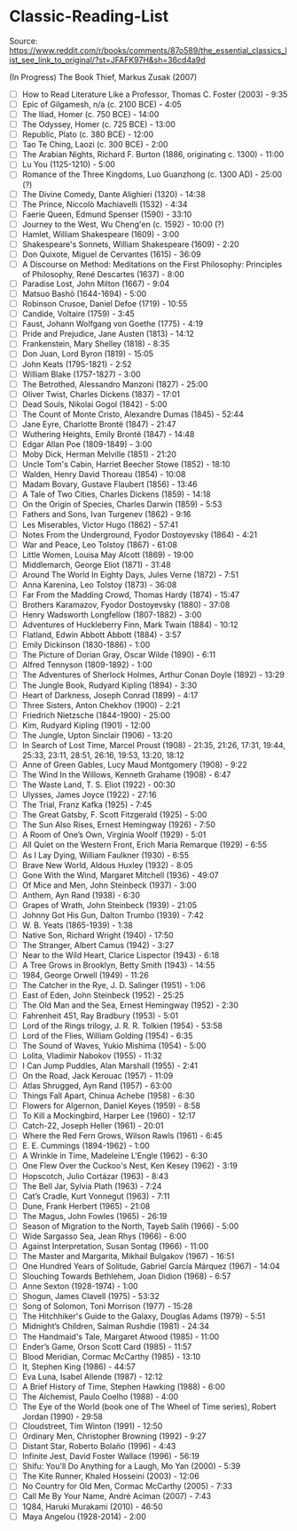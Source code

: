 # Classic-Reading-List
Source: https://www.reddit.com/r/books/comments/87o589/the_essential_classics_list_see_link_to_original/?st=JFAFK97H&sh=36cd4a9d

(In Progress) The Book Thief, Markus Zusak (2007)
- [ ] How to Read Literature Like a Professor, Thomas C. Foster (2003) - 9:35
- [ ] Epic of Gilgamesh, n/a (c. 2100 BCE) - 4:05
- [ ] The Iliad, Homer (c. 750 BCE) - 14:00
- [ ] The Odyssey, Homer (c. 725 BCE) - 13:00
- [ ] Republic, Plato (c. 380 BCE) - 12:00
- [ ] Tao Te Ching, Laozi (c. 300 BCE) - 2:00
- [ ] The Arabian Nights, Richard F. Burton (1886, originating c. 1300) - 11:00
- [ ] Lu You (1125-1210) - 5:00
- [ ] Romance of the Three Kingdoms, Luo Guanzhong (c. 1300 AD) - 25:00 (?)
- [ ] The Divine Comedy, Dante Alighieri (1320) - 14:38
- [ ] The Prince, Niccolò Machiavelli (1532) - 4:34
- [ ] Faerie Queen, Edmund Spenser (1590) - 33:10
- [ ] Journey to the West, Wu Cheng'en (c. 1592) - 10:00 (?)
- [ ] Hamlet, William Shakespeare (1609) - 3:00
- [ ] Shakespeare's Sonnets, William Shakespeare (1609) - 2:20
- [ ] Don Quixote, Miguel de Cervantes (1615) - 36:09
- [ ] A Discourse on Method: Meditations on the First Philosophy: Principles of Philosophy, René Descartes (1637) - 8:00
- [ ] Paradise Lost, John Milton (1667) - 9:04
- [ ] Matsuo Bashō (1644-1694) - 5:00
- [ ] Robinson Crusoe, Daniel Defoe (1719) - 10:55
- [ ] Candide, Voltaire (1759) - 3:45
- [ ] Faust, Johann Wolfgang von Goethe (1775) - 4:19
- [ ] Pride and Prejudice, Jane Austen (1813) - 14:12
- [ ] Frankenstein, Mary Shelley (1818) - 8:35
- [ ] Don Juan, Lord Byron (1819) - 15:05
- [ ] John Keats (1795-1821) - 2:52
- [ ] William Blake (1757-1827) - 3:00
- [ ] The Betrothed, Alessandro Manzoni (1827) - 25:00
- [ ] Oliver Twist, Charles Dickens (1837) - 17:01
- [ ] Dead Souls, Nikolai Gogol (1842) - 5:00
- [ ] The Count of Monte Cristo, Alexandre Dumas (1845) - 52:44
- [ ] Jane Eyre, Charlotte Brontë (1847) - 21:47
- [ ] Wuthering Heights, Emily Brontë (1847) - 14:48
- [ ] Edgar Allan Poe (1809-1849) - 3:00
- [ ] Moby Dick, Herman Melville (1851) - 21:20
- [ ] Uncle Tom's Cabin, Harriet Beecher Stowe (1852) - 18:10
- [ ] Walden, Henry David Thoreau (1854) - 10:08
- [ ] Madam Bovary, Gustave Flaubert (1856) - 13:46
- [ ] A Tale of Two Cities, Charles Dickens (1859) - 14:18
- [ ] On the Origin of Species, Charles Darwin (1859) - 5:53
- [ ] Fathers and Sons, Ivan Turgenev (1862) - 9:16
- [ ] Les Miserables, Victor Hugo (1862) - 57:41
- [ ] Notes From the Underground, Fyodor Dostoyevsky (1864) - 4:21
- [ ] War and Peace, Leo Tolstoy (1867) - 61:08
- [ ] Little Women, Louisa May Alcott (1869) - 19:00
- [ ] Middlemarch, George Eliot (1871) - 31:48
- [ ] Around The World In Eighty Days, Jules Verne (1872) - 7:51
- [ ] Anna Karenina, Leo Tolstoy (1873) - 36:08
- [ ] Far From the Madding Crowd, Thomas Hardy (1874) - 15:47
- [ ] Brothers Karamazov, Fyodor Dostoyevsky (1880) - 37:08
- [ ] Henry Wadsworth Longfellow (1807-1882) - 3:00
- [ ] Adventures of Huckleberry Finn, Mark Twain (1884) - 10:12
- [ ] Flatland, Edwin Abbott Abbott (1884) - 3:57
- [ ] Emily Dickinson (1830-1886) - 1:00
- [ ] The Picture of Dorian Gray, Oscar Wilde (1890) - 6:11
- [ ] Alfred Tennyson (1809-1892) - 1:00
- [ ] The Adventures of Sherlock Holmes, Arthur Conan Doyle (1892) - 13:29
- [ ] The Jungle Book, Rudyard Kipling (1894) - 3:30
- [ ] Heart of Darkness, Joseph Conrad (1899) - 4:17
- [ ] Three Sisters, Anton Chekhov (1900) - 2:21
- [ ] Friedrich Nietzsche (1844-1900) - 25:00
- [ ] Kim, Rudyard Kipling (1901) - 12:00
- [ ] The Jungle, Upton Sinclair (1906) - 13:20
- [ ] In Search of Lost Time, Marcel Proust (1908) - 21:35, 21:26, 17:31, 19:44, 25:33, 23:11, 28:51, 26:16, 19:53, 13:20, 18:12
- [ ] Anne of Green Gables, Lucy Maud Montgomery (1908) - 9:22
- [ ] The Wind In the Willows, Kenneth Grahame (1908) - 6:47
- [ ] The Waste Land, T. S. Eliot (1922) - 00:30
- [ ] Ulysses, James Joyce (1922) - 27:16
- [ ] The Trial, Franz Kafka (1925) - 7:45
- [ ] The Great Gatsby, F. Scott Fitzgerald (1925) - 5:00
- [ ] The Sun Also Rises, Ernest Hemingway (1926) - 7:50
- [ ] A Room of One’s Own, Virginia Woolf (1929) - 5:01
- [ ] All Quiet on the Western Front, Erich Maria Remarque (1929) - 6:55
- [ ] As I Lay Dying, William Faulkner (1930) - 6:55
- [ ] Brave New World, Aldous Huxley (1932) - 8:05
- [ ] Gone With the Wind, Margaret Mitchell (1936) - 49:07
- [ ] Of Mice and Men, John Steinbeck (1937) - 3:00
- [ ] Anthem, Ayn Rand (1938) - 6:30
- [ ] Grapes of Wrath, John Steinbeck (1939) - 21:05
- [ ] Johnny Got His Gun, Dalton Trumbo (1939) - 7:42
- [ ] W. B. Yeats (1865-1939) - 1:38
- [ ] Native Son, Richard Wright (1940) - 17:50
- [ ] The Stranger, Albert Camus (1942) - 3:27
- [ ] Near to the Wild Heart, Clarice Lispector (1943) - 6:18
- [ ] A Tree Grows in Brooklyn, Betty Smith (1943) - 14:55
- [ ] 1984, George Orwell (1949) - 11:26
- [ ] The Catcher in the Rye, J. D. Salinger (1951) - 1:06
- [ ] East of Eden, John Steinbeck (1952) - 25:25
- [ ] The Old Man and the Sea, Ernest Hemingway (1952) - 2:30
- [ ] Fahrenheit 451, Ray Bradbury (1953) - 5:01
- [ ] Lord of the Rings trilogy, J. R. R. Tolkien (1954) - 53:58
- [ ] Lord of the Flies, William Golding (1954) - 6:35
- [ ] The Sound of Waves, Yukio Mishima (1954) - 5:00
- [ ] Lolita, Vladimir Nabokov (1955) - 11:32
- [ ] I Can Jump Puddles, Alan Marshall (1955) - 2:41
- [ ] On the Road, Jack Kerouac (1957) - 11:09
- [ ] Atlas Shrugged, Ayn Rand (1957) - 63:00
- [ ] Things Fall Apart, Chinua Achebe (1958) - 6:30
- [ ] Flowers for Algernon, Daniel Keyes (1959) - 8:58
- [ ] To Kill a Mockingbird, Harper Lee (1960) - 12:17
- [ ] Catch-22, Joseph Heller (1961) - 20:01
- [ ] Where the Red Fern Grows, Wilson Rawls (1961) - 6:45
- [ ] E. E. Cummings (1894-1962) - 1:00
- [ ] A Wrinkle in Time, Madeleine L'Engle (1962) - 6:30
- [ ] One Flew Over the Cuckoo's Nest, Ken Kesey (1962) - 3:19
- [ ] Hopscotch, Julio Cortázar (1963) - 8:43
- [ ] The Bell Jar, Sylvia Plath (1963) - 7:24
- [ ] Cat’s Cradle, Kurt Vonnegut (1963) - 7:11
- [ ] Dune, Frank Herbert (1965) - 21:08
- [ ] The Magus, John Fowles (1965) - 26:19
- [ ] Season of Migration to the North, Tayeb Salih (1966) - 5:00
- [ ] Wide Sargasso Sea, Jean Rhys (1966) - 6:00
- [ ] Against Interpretation, Susan Sontag (1966) - 11:00
- [ ] The Master and Margarita, Mikhail Bulgakov (1967) - 16:51
- [ ] One Hundred Years of Solitude, Gabriel García Márquez (1967) - 14:04
- [ ] Slouching Towards Bethlehem, Joan Didion (1968) - 6:57
- [ ] Anne Sexton (1928-1974) - 1:00
- [ ] Shogun, James Clavell (1975) - 53:32
- [ ] Song of Solomon, Toni Morrison (1977) - 15:28
- [ ] The Hitchhiker's Guide to the Galaxy, Douglas Adams (1979) - 5:51
- [ ] Midnight’s Children, Salman Rushdie (1981) - 24:34
- [ ] The Handmaid's Tale, Margaret Atwood (1985) - 11:00
- [ ] Ender’s Game, Orson Scott Card (1985) - 11:57
- [ ] Blood Meridian, Cormac McCarthy (1985) - 13:10
- [ ] It, Stephen King (1986) - 44:57
- [ ] Eva Luna, Isabel Allende (1987) - 12:12
- [ ] A Brief History of Time, Stephen Hawking (1988) - 6:00
- [ ] The Alchemist, Paulo Coelho (1988) - 4:00
- [ ] The Eye of the World (book one of The Wheel of Time series), Robert Jordan (1990) - 29:58
- [ ] Cloudstreet, Tim Winton (1991) - 12:50
- [ ] Ordinary Men, Christopher Browning (1992) - 9:27
- [ ] Distant Star, Roberto Bolaño (1996) - 4:43
- [ ] Infinite Jest, David Foster Wallace (1996) - 56:19
- [ ] Shifu: You'll Do Anything for a Laugh, Mo Yan (2000) - 5:39
- [ ] The Kite Runner, Khaled Hosseini (2003) - 12:06
- [ ] No Country for Old Men, Cormac McCarthy (2005) - 7:33
- [ ] Call Me By Your Name, André Aciman (2007) - 7:43
- [ ] 1Q84, Haruki Murakami (2010) - 46:50
- [ ] Maya Angelou (1928-2014) - 2:00
